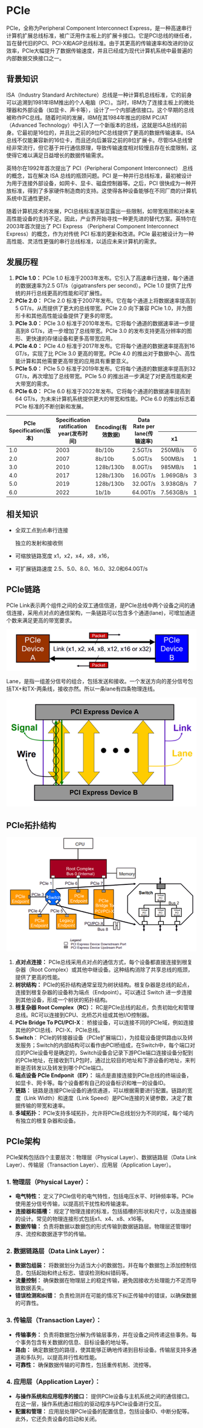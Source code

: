 # PCIe

PCIe，全称为Peripheral Component Interconnect Express，是一种高速串行计算机扩展总线标准，被广泛用作主板上的扩展卡接口。它是PCI总线的继任者，旨在替代旧的PCI、PCI-X和AGP总线标准。由于其更高的传输速率和改进的协议效率，PCIe大幅提升了数据传输速度，并且已经成为现代计算机系统中最普遍的内部数据交换接口之一。

## 背景知识

ISA（Industry Standard Architecture）总线是一种计算机总线标准，它的前身可以追溯到1981年IBM推出的个人电脑（PC）。当时，IBM为了连接主板上的微处理器和外部设备（如显卡、声卡等），设计了一个内部通信接口。这个早期的总线被称作PC总线。随着时间的发展，IBM在其1984年推出的IBM PC/AT（Advanced Technology）中引入了一个新版本的总线，这就是ISA总线的前身。它最初是16位的，并且比之前的8位PC总线提供了更高的数据传输速率。ISA总线不仅能兼容新的16位卡，而且还向后兼容之前的8位扩展卡。尽管ISA总线曾经非常流行，但它基于并行通信原理，导致传输速度相对较慢且存在长度限制，这使得它难以满足日益增长的数据传输需求。

英特尔在1992年首次提出了 PCI（Peripheral Component Interconnect） 总线的概念，旨在解决 ISA 总线的瓶颈问题。PCI 是一种并行总线标准，最初被设计为用于连接外部设备，如网卡、显卡、磁盘控制器等。之后，PCI 很快成为一种开放标准，得到了多家硬件制造商的支持。这使得各种设备能够在不同厂商的计算机系统中互通性更好。

随着计算机技术的发展，PCI总线标准逐渐显露出一些限制，如带宽瓶颈和对未来高性能设备的支持不足。因此，产业界开始寻找一种更先进的替代方案。英特尔在2003年首次提出了 PCI Express （Peripheral Component Interconnect Express）的概念，作为对传统 PCI 标准的更新和改进。PCIe 最初被设计为一种高性能、灵活性更强的串行总线标准，以适应未来计算机的需求。

## 发展历程

1. **PCIe 1.0：** PCIe 1.0 标准于2003年发布。它引入了高速串行连接，每个通道的数据速率为2.5 GT/s（gigatransfers per second）。PCIe 1.0 提供了比传统的并行总线更高的性能和可扩展性。
2. **PCIe 2.0：** PCIe 2.0 标准于2007年发布。它在每个通道上将数据速率提高到5 GT/s，从而提供了更大的总线带宽。PCIe 2.0 向下兼容 PCIe 1.0，并为图形卡和其他高性能设备提供了更多的带宽。
3. **PCIe 3.0：** PCIe 3.0 标准于2010年发布。它将每个通道的数据速率进一步提高到8 GT/s，进一步增加了总线带宽。PCIe 3.0 的发布支持更高分辨率的图形、更快速的存储设备和更多高带宽应用。
4. **PCIe 4.0：** PCIe 4.0 标准于2017年发布。它将每个通道的数据速率提高到16 GT/s，实现了比 PCIe 3.0 更高的带宽。PCIe 4.0 的推出对于数据中心、高性能计算和其他需要更高带宽的应用具有重要意义。
5. **PCIe 5.0：** PCIe 5.0 标准于2019年发布。它将每个通道的数据速率提高到32 GT/s，再次增加了总线带宽。PCIe 5.0 的推出进一步满足了对更高性能和更大带宽的需求。
6. **PCIe 6.0：** PCIe 6.0 标准于2022年发布。它将每个通道的数据速率提高到64 GT/s，为未来计算机系统提供更大的带宽和性能。PCIe 6.0 的推出标志着 PCIe 标准的不断创新和发展。

<table>         
    <thead>            
        <tr>                 
            <th rowspan="2">PCIe Specification(版本)</th>                 
            <th rowspan="2">Specification ratification year(发布时间)</th>                 
            <th rowspan="2">Encoding(有效数据)</th>                 
            <th rowspan="2">Data Rate per lane(传输速率)</th>                 
            <th colspan="5">Throughput(吞吐量)</th>             
        </tr>             
        <tr>                 
            <th>x1</th>                 
            <th>x2</th>                 
            <th>x4</th>                 
            <th>x8</th>                 
            <th>x16</th>             
        </tr>         
    </thead>         
    <tbody>                         
        <tr>                 
            <td>1.0</td>                 
            <td>2003</td>                 
            <td>8b/10b</td>                 
            <td>2.5GT/s</td>                 
            <td>250MB/s</td>                 
            <td>0.500GB/s</td>                 
            <td>1.000GB/s</td>                 
            <td>2.000GB/s</td>                 
            <td>4.000GB/s</td>             
        </tr>             
        <tr>                 
            <td>2.0</td>                 
            <td>2007</td>                 
            <td>8b/10b</td>                 
            <td>5.0GT/s</td>                 
            <td>500MB/s</td>                 
            <td>1.000GB/s</td>                 
            <td>2.000GB/s</td>                 
            <td>4.000GB/s</td>                 
            <td>8.000GB/s</td>             
        </tr>             
        <tr>                 
            <td>3.0</td>                 
            <td>2010</td>                 
            <td>128b/130b</td>                 
            <td>8.0GT/s</td>                 
            <td>985MB/s</td>                 
            <td>1.969GB/s</td>                 
            <td>3.938GB/s</td>                 
            <td>7.877GB/s</td>                 
            <td>15.754GB/s</td>             
        </tr>             
        <tr>                 
            <td>4.0</td>                 
            <td>2017</td>                 
            <td>128b/130b</td>                 
            <td>16.0GT/s</td>                 
            <td>1.969GB/s</td>                 
            <td>3.938GB/s</td>                 
            <td>7.877GB/s</td>                 
            <td>15.754GB/s</td>                 
            <td>31.508GB/s</td>             
        </tr>             
        <tr>                 
            <td>5.0</td>                 
            <td>2019</td>                 
            <td>128b/130b</td>                 
            <td>32.0GT/s</td>                 
            <td>3.938GB/s</td>                 
            <td>7.877GB/s</td>                 
            <td>15.754GB/s</td>                 
            <td>31.508GB/s</td>                 
            <td>63.015GB/s</td>             
        </tr>             
        <tr>                 
            <td>6.0</td>                 
            <td>2022</td>                 
            <td>1b/1b</td>                 
            <td>64.0GT/s</td>                 
            <td>7.563GB/s</td>                 
            <td>15.125GB/s</td>                 
            <td>30.250GB/s</td>                 
            <td>60.500GB/s</td>                 
            <td>121.000GB/s</td>             
        </tr>             
    </tbody>    
</table>



## 相关知识

* 全双工点到点串行连接

  独立的发射和接收侧

* 可缩放链路宽度
  x1，x2，x4，x8，x16，

* 可扩展链路速度
  2.5、5.0、8.0、16.0、32.0和64.0GT/s 

## PCIe链路

PCIe Link表示两个组件之间的全双工通信信道，是PCIe总线中两个设备之间的通信连接，采用点对点的通信架构，一条链路可以包含多个通道(lane)，可增加通道个数来满足更高的带宽要求。

![image-20231226120533938](https://github.com/apengaaa/usb-doc/blob/master/src/assert/1.21-1.png)



Lane，是指一组差分信号的组合，包括发送和接收。一个发送方向的差分信号包括TX+和TX-两条线，接收亦然。所以一条lane有四条物理连线。

![image-20231226143119817](https://github.com/apengaaa/usb-doc/blob/master/src/assert/1.21-2.png)



## PCIe拓扑结构

![image-20231226120936484](https://github.com/apengaaa/usb-doc/blob/master/src/assert/1.21-3.png)

1. **点对点连接：** PCIe总线采用点对点的通信方式，每个设备都直接连接到根复杂器（Root Complex）或其他中继设备。这种结构消除了共享总线的瓶颈，提供了更高的性能。
2. **树状结构：** PCIe的拓扑结构通常呈现为树状结构。根复杂器是总线的起点，连接到根复杂器的设备称为端点（Endpoint）。可以通过 Switch 进一步连接到其他设备，形成一个树状的拓扑结构。
3. **根复杂器 Root Complex（RC）：** RC是PCIe总线的起点，负责初始化和管理总线。RC可以连接到CPU、北桥芯片组或其他I/O控制器。
4. **PCIe Bridge To PCI/PCI-X**： 桥接设备，可以连接不同的PCIe域，例如连接其他的PCI总线、PCI-X、PCIe总线。
5. **Switch**： PCIe的转接器设备（PCIe扩展端口），为挂载设备提供路由以及转发服务；Switch的内部结构可以看作由PCI桥组成，在Switch中，每个端口对应的PCIe设备号是确定的，Switch设备会记录下游PCIe端口连接设备分配到的PCIe地址，在接收到TLP包时，通过比较目的地址和下游设备的地址，来判断是否转发以及转发到哪个PCIe端口。
6. **端点设备 PCIe Endponit（EP）：** 端点是直接连接到PCIe总线的终端设备，如显卡、网卡等。每个设备都有自己的设备标识和唯一的设备ID。
7. **链路：** 链路是连接PCIe设备的通信通道，可以根据需要进行配置。链路的宽度（Link Width）和速度（Link Speed）是PCIe连接的关键参数，决定了数据传输的带宽和速率。
8. **多域拓扑：** PCIe支持多域拓扑，允许将PCIe总线划分为不同的域，每个域内有独立的根复杂器和设备。

## PCIe架构

PCIe架构包括四个主要层次：物理层（Physical Layer）、数据链路层（Data Link Layer）、传输层（Transaction Layer）、应用层（Application Layer）。

### 1. 物理层（Physical Layer）：

- **电气特性：** 定义了PCIe信号的电气特性，包括电压水平、时钟频率等。PCIe使用差分信号传输，以提高抗干扰性和传输速率。
- **连接器和插槽：** 规定了物理连接的标准，包括插槽的形状和尺寸，以及连接器的设计。常见的物理连接形式包括x1、x4、x8、x16等。
- **数据传输：** 负责将数据以数据包的形式传输到数据链路层。物理层还管理时序、流控和数据逐字节的传输。

### 2. 数据链路层（Data Link Layer）：

- **数据包组装：** 将数据划分为适当大小的数据包，并在每个数据包上添加控制信息，包括起始和终止标志、错误检测和纠错码等。
- **流量控制：** 确保数据在物理层上的稳定传输，避免因接收方处理能力不足而导致数据丢失。
- **错误检测和纠错：** 负责检测并在可能的情况下纠正传输中的错误，以确保数据的可靠性。

### 3. 传输层（Transaction Layer）：

- **传输事务：** 负责将数据包分解为传输层事务，并在设备之间传递这些事务。每个事务包含有关数据的信息、目标设备的地址等。
- **路由：** 确定数据包的路径，使其能够正确地传递到目标设备。传输层支持多通道和多队列，以提高并行性和性能。
- **可靠性：** 确保数据传输的可靠性，包括重传机制、流控等。

### 4. 应用层（Application Layer）：

- **与操作系统和应用程序的接口：** 提供PCIe设备与主机系统之间的通信接口。在这一层，操作系统通过相应的驱动程序与PCIe设备进行交互。
- **配置和管理：** 应用层处理PCIe设备的配置信息，包括设备ID、中断分配等。此外，它还负责设备的启动和关闭。



